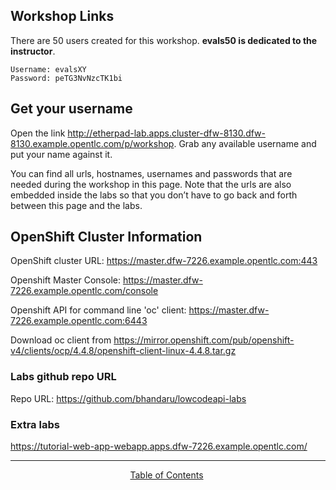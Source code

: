 ## Workshop Links

There are 50 users created for this workshop. **evals50 is dedicated to the instructor**.

```
Username: evalsXY
Password: peTG3NvNzcTK1bi
```

## Get your username  
Open the link http://etherpad-lab.apps.cluster-dfw-8130.dfw-8130.example.opentlc.com/p/workshop. Grab any available username and put your name against it.


You can find all urls, hostnames, usernames and passwords that are needed during the workshop in this page. Note that the urls are also embedded inside the labs so that you don’t have to go back and forth between this page and the labs.  

## OpenShift Cluster Information

OpenShift cluster URL: https://master.dfw-7226.example.opentlc.com:443


Openshift Master Console: https://master.dfw-7226.example.opentlc.com/console 


Openshift API for command line 'oc' client: https://master.dfw-7226.example.opentlc.com:6443

Download oc client from https://mirror.openshift.com/pub/openshift-v4/clients/ocp/4.4.8/openshift-client-linux-4.4.8.tar.gz

### Labs github repo URL

Repo URL: https://github.com/bhandaru/lowcodeapi-labs


### Extra labs

https://tutorial-web-app-webapp.apps.dfw-7226.example.opentlc.com/

___
<p align="center">
  &nbsp;<a href="/README.md">Table of Contents</a> &nbsp;
</p>  

[1]: https://tutorial-web-app-webapp.apps.dfw-7226.example.opentlc.com/
[2]: https://fuse-2dd27faf-dfda-11ea-a6a0-0a580a010007.apps.dfw-7226.example.opentlc.com/
[3]: https://3scale-admin.apps.dfw-7226.example.opentlc.com/
